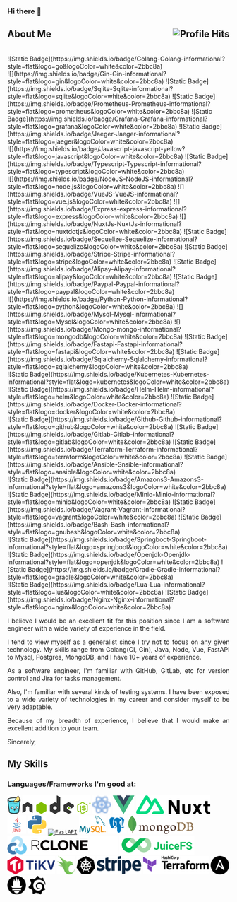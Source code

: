 ### Hi there 👋

<!--
**neocxf/neocxf** is a ✨ _special_ ✨ repository because its `README.md` (this file) appears on your GitHub profile.

Here are some ideas to get you started:

- 🔭 I’m currently working on ...
- 🌱 I’m currently learning ...
- 👯 I’m looking to collaborate on ...
- 🤔 I’m looking for help with ...
- 💬 Ask me about ...

- 📫 How to reach me: ...
- 😄 Pronouns: ...
- ⚡ Fun fact: ...
-->


<h2>About Me <img align="right" alt="Profile Hits" src="https://komarev.com/ghpvc/?username=neocxf&style=flat-square"></h2>
<br>
![Static Badge](https://img.shields.io/badge/Golang-Golang-informational?style=flat&logo=go&logoColor=white&color=2bbc8a)
<br>
![](https://img.shields.io/badge/Gin-Gin-informational?style=flat&logo=gin&logoColor=white&color=2bbc8a)
![Static Badge](https://img.shields.io/badge/Sqlite-Sqlite-informational?style=flat&logo=sqlite&logoColor=white&color=2bbc8a)
![Static Badge](https://img.shields.io/badge/Prometheus-Prometheus-informational?style=flat&logo=prometheus&logoColor=white&color=2bbc8a)
![Static Badge](https://img.shields.io/badge/Grafana-Grafana-informational?style=flat&logo=grafana&logoColor=white&color=2bbc8a)
![Static Badge](https://img.shields.io/badge/Jaeger-Jaeger-informational?style=flat&logo=jaeger&logoColor=white&color=2bbc8a)
<br>
![](https://img.shields.io/badge/Javascript-javascript-yellow?style=flat&logo=javascript&logoColor=white&color=2bbc8a)
![Static Badge](https://img.shields.io/badge/Typescript-Typescript-informational?style=flat&logo=typescript&logoColor=white&color=2bbc8a)
<br>
![](https://img.shields.io/badge/NodeJS-NodeJS-informational?style=flat&logo=node.js&logoColor=white&color=2bbc8a)
![](https://img.shields.io/badge/VueJS-VueJS-informational?style=flat&logo=vue.js&logoColor=white&color=2bbc8a)
![](https://img.shields.io/badge/Express-express-informational?style=flat&logo=express&logoColor=white&color=2bbc8a)
![](https://img.shields.io/badge/NuxtJs-NuxtJs-informational?style=flat&logo=nuxtdotjs&logoColor=white&color=2bbc8a)
![Static Badge](https://img.shields.io/badge/Sequelize-Sequelize-informational?style=flat&logo=sequelize&logoColor=white&color=2bbc8a)
![Static Badge](https://img.shields.io/badge/Stripe-Stripe-informational?style=flat&logo=stripe&logoColor=white&color=2bbc8a)
![Static Badge](https://img.shields.io/badge/Alipay-Alipay-informational?style=flat&logo=alipay&logoColor=white&color=2bbc8a)
![Static Badge](https://img.shields.io/badge/Paypal-Paypal-informational?style=flat&logo=paypal&logoColor=white&color=2bbc8a)
<br>
![](https://img.shields.io/badge/Python-Python-informational?style=flat&logo=python&logoColor=white&color=2bbc8a)
![](https://img.shields.io/badge/Mysql-Mysql-informational?style=flat&logo=Mysql&logoColor=white&color=2bbc8a)
![](https://img.shields.io/badge/Mongo-mongo-informational?style=flat&logo=mongodb&logoColor=white&color=2bbc8a)
![Static Badge](https://img.shields.io/badge/Fastapi-Fastapi-informational?style=flat&logo=fastapi&logoColor=white&color=2bbc8a)
![Static Badge](https://img.shields.io/badge/Sqlalchemy-Sqlalchemy-informational?style=flat&logo=sqlalchemy&logoColor=white&color=2bbc8a)
<br>
![Static Badge](https://img.shields.io/badge/Kubernetes-Kubernetes-informational?style=flat&logo=kubernetes&logoColor=white&color=2bbc8a)
![Static Badge](https://img.shields.io/badge/Helm-Helm-informational?style=flat&logo=helm&logoColor=white&color=2bbc8a)
![Static Badge](https://img.shields.io/badge/Docker-Docker-informational?style=flat&logo=docker&logoColor=white&color=2bbc8a)
<br>
![Static Badge](https://img.shields.io/badge/Github-Github-informational?style=flat&logo=github&logoColor=white&color=2bbc8a)
![Static Badge](https://img.shields.io/badge/Gitlab-Gitlab-informational?style=flat&logo=gitlab&logoColor=white&color=2bbc8a)
![Static Badge](https://img.shields.io/badge/Terraform-Terraform-informational?style=flat&logo=terraform&logoColor=white&color=2bbc8a)
![Static Badge](https://img.shields.io/badge/Ansible-Snsible-informational?style=flat&logo=ansible&logoColor=white&color=2bbc8a)
<br>
![Static Badge](https://img.shields.io/badge/Amazons3-Amazons3-informational?style=flat&logo=amazons3&logoColor=white&color=2bbc8a)
![Static Badge](https://img.shields.io/badge/Minio-Minio-informational?style=flat&logo=minio&logoColor=white&color=2bbc8a)
![Static Badge](https://img.shields.io/badge/Vagrant-Vagrant-informational?style=flat&logo=vagrant&logoColor=white&color=2bbc8a)
![Static Badge](https://img.shields.io/badge/Bash-Bash-informational?style=flat&logo=gnubash&logoColor=white&color=2bbc8a)
<br>
![Static Badge](https://img.shields.io/badge/Springboot-Springboot-informational?style=flat&logo=springboot&logoColor=white&color=2bbc8a)
![Static Badge](https://img.shields.io/badge/Openjdk-Openjdk-informational?style=flat&logo=openjdk&logoColor=white&color=2bbc8a)
![Static Badge](https://img.shields.io/badge/Gradle-Gradle-informational?style=flat&logo=gradle&logoColor=white&color=2bbc8a)
<br>
![Static Badge](https://img.shields.io/badge/Lua-Lua-informational?style=flat&logo=lua&logoColor=white&color=2bbc8a)
![Static Badge](https://img.shields.io/badge/Nginx-Nginx-informational?style=flat&logo=nginx&logoColor=white&color=2bbc8a)


<p align="justify">I believe I would be an excellent fit for this position since I am a software engineer with a wide variety of experience in the field.</p>

<p align="justify">I tend to view myself as a generalist since I try not to focus on any given technology. 
My skills range from Golang(CI, Gin), Java, Node, Vue, FastAPI to Mysql, Postgres, MongoDB, 
and I have 10+ years of experience. </p>

<p align="justify">As a software engineer, I'm familiar with GitHub, GitLab, etc for version control and Jira for tasks management.</p>

<p align="justify">Also, I'm familiar with several kinds of testing systems.
I have been exposed to a wide variety of technologies in my career and consider myself to be very adaptable.</p>

<p align="justify">Because of my breadth of experience, I believe that I would make an excellent addition to your team.

Sincerely,</p>

## My Skills

### Languages/Frameworks I'm good at:
<code><a href="https://gin-gonic.com/"><img alt="Gin" title="Gin" src="https://raw.githubusercontent.com/gin-gonic/logo/master/color.png" height="42"></a></code>
<code><a href="https://nodejs.org"><img alt="Node.js" title="Node.js" src="logos/nodejs.png" height="42"></a></code>
<code><a href="https://reactjs.org"><img alt="React.js" title="React.js" src="logos/react.png" height="42"></a></code>
<code><a href="https://vuejs.org"><img alt="Vue.js" title="Vue.js" src="logos/vue.png" height="42"></a></code>
<code><a href="https://nuxt.com/"><img alt="NuxtJS" title="Ruby on Rails" src="logos/nuxt.svg" height="42"></a></code>
<code><a href="https://java.com"><img alt="Java" title="Java" src="logos/java.png" height="42"></a></code>
<code><a href="https://python.org"><img alt="Python" title="Python" src="logos/python.png" height="42"></a></code>
<code><a href="https://fastapi.tiangolo.com/"><img alt="FastAPI" title="FastAPI" src="https://fastapi.tiangolo.com/img/logo-margin/logo-teal.png" height="42"></a></code>
<code><a href="https://www.mysql.com"><img alt="mysql" title="Mysql" src="logos/mysql.png" height="42"></a></code>
<code><a href="https://www.postgresql.org"><img alt="PostgreSQL" title="PostgreSQL" src="logos/postgres.png" height="42"></a></code>
<code><a href="https://www.mongodb.com"><img alt="Mongodb" title="Mongodb" src="logos/mongodb.png" height="42"></a></code>
<code><a href="https://rclone.org/"><img alt="Rclone" title="Rclone" src="logos/rclone.svg" height="42"></a></code>
<code><a href="https://kopia.io/"><img alt="Kopia" title="Kopia" src="logos/kopia.svg" height="42"></a></code>
<code><a href="https://juicefs.com/"><img alt="JuiceFS" title="JuiceFS" src="logos/juicefs.svg" height="42"></a></code>
<code><a href="https://tikv.org/"><img alt="TIKV" title="TIKV" src="logos/tikv.png" height="42"></a></code>
<code><a href="https://openresty.org/"><img alt="OpenResty" title="OpenResty" src="logos/openresty.svg" height="42"></a></code>
<code><a href="https://kubernetes.io/"><img alt="Kubernetes" title="Kubernetes" src="logos/kubernetes.svg" height="42"></a></code>
<code><a href="https://stripe.com/"><img alt="Stripe" title="Stripe" src="logos/stripe.svg" height="42"></a></code>
<code><a href="https://www.terraform.io/"><img alt="Terraform" title="Terraform" src="logos/terraform.svg" height="42"></a></code>
<code><a href="https://www.ansible.com/"><img alt="Ansible" title="Ansible" src="logos/ansible.svg" height="42"></a></code>
<code><a href="https://prometheus.io/"><img alt="Prometheus" title="Prometheus" src="logos/prometheus.svg" height="42"></a></code>
<code><a href="https://grafana.com/"><img alt="Grafana" title="Grafana" src="logos/grafana.svg" height="42"></a></code>
<!-- <p align="center">
  <a href="https://github.com/neocxf"> 
    <img  src="https://github-readme-stats.vercel.app/api?username=neocxf&&show_icons=true&theme=radical"/>
  </a>
  <img src = "https://github-readme-stats.vercel.app/api/top-langs/?username=neocxf&langs_count=8&layout=compact&theme=tokyonight&include_all_commits=true" height="195px">
</p> -->
